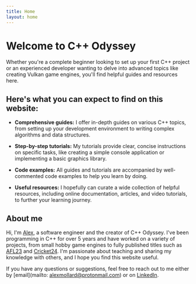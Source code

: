 ```yaml
---
title: Home
layout: home
---
```


# Welcome to C++ Odyssey

Whether you're a complete beginner looking to set up your first C++ project or an experienced developer wanting to delve into advanced topics like creating Vulkan game engines, you'll find helpful guides and resources here.

## Here's what you can expect to find on this website:

* **Comprehensive guides:** I offer in-depth guides on various C++ topics, from setting up your development environment to writing complex algorithms and data structures.

* **Step-by-step tutorials:** My tutorials provide clear, concise instructions on specific tasks, like creating a simple console application or implementing a basic graphics library.

* **Code examples:** All guides and tutorials are accompanied by well-commented code examples to help you learn by doing.

* **Useful resources:** I hopefully can curate a wide collection of helpful resources, including online documentation, articles, and video tutorials, to further your learning journey.

## About me

Hi, I'm [Alex](https://www.linkedin.com/in/alex-mollard/), a software engineer and the creator of C++ Odyssey. I've been programming in C++ for over 5 years and have worked on a variety of projects, from small hobby game engines to fully published titles such as [AFL23](https://www.bigant.com/all-game-list/afl-23/) and [Cricket24](https://www.ign.com/games/cricket-24). I'm passionate about teaching and sharing my knowledge with others, and I hope you find this website useful.

If you have any questions or suggestions, feel free to reach out to me either by [email](mailto: <alexmollard@protonmail.com>) or on [LinkedIn](https://www.linkedin.com/in/alex-mollard/).
